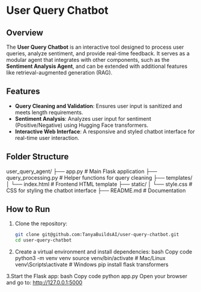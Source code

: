 # User Query Chatbot

## Overview
The **User Query Chatbot** is an interactive tool designed to process user queries, analyze sentiment, and provide real-time feedback. It serves as a modular agent that integrates with other components, such as the **Sentiment Analysis Agent**, and can be extended with additional features like retrieval-augmented generation (RAG).

## Features
- **Query Cleaning and Validation**: Ensures user input is sanitized and meets length requirements.
- **Sentiment Analysis**: Analyzes user input for sentiment (Positive/Negative) using Hugging Face transformers.
- **Interactive Web Interface**: A responsive and styled chatbot interface for real-time user interaction.

## Folder Structure
user_query_agent/ ├── app.py # Main Flask application ├── query_processing.py # Helper functions for query cleaning ├── templates/ │ └── index.html # Frontend HTML template ├── static/ │ └── style.css # CSS for styling the chatbot interface ├── README.md # Documentation


## How to Run
1. Clone the repository:
   ```bash
   git clone git@github.com:TanyaBuildsAI/user-query-chatbot.git
   cd user-query-chatbot

2. Create a virtual environment and install dependencies:
bash
Copy code
python3 -m venv venv
source venv/bin/activate  # Mac/Linux
venv\Scripts\activate     # Windows
pip install flask transformers

3.Start the Flask app:
bash
Copy code
python app.py
Open your browser and go to: http://127.0.0.1:5000
